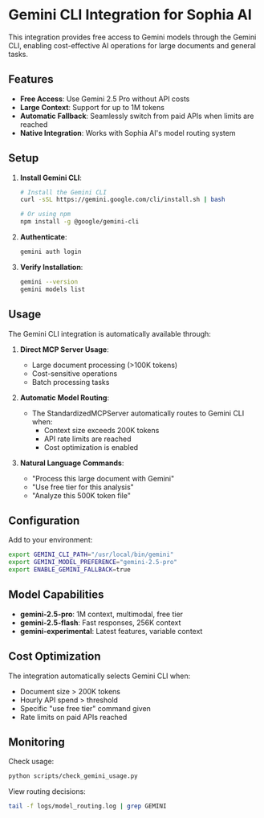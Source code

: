 # Gemini CLI Integration for Sophia AI

This integration provides free access to Gemini models through the Gemini CLI, enabling cost-effective AI operations for large documents and general tasks.

## Features

- **Free Access**: Use Gemini 2.5 Pro without API costs
- **Large Context**: Support for up to 1M tokens
- **Automatic Fallback**: Seamlessly switch from paid APIs when limits are reached
- **Native Integration**: Works with Sophia AI's model routing system

## Setup

1. **Install Gemini CLI**:
   ```bash
   # Install the Gemini CLI
   curl -sSL https://gemini.google.com/cli/install.sh | bash

   # Or using npm
   npm install -g @google/gemini-cli
   ```

2. **Authenticate**:
   ```bash
   gemini auth login
   ```

3. **Verify Installation**:
   ```bash
   gemini --version
   gemini models list
   ```

## Usage

The Gemini CLI integration is automatically available through:

1. **Direct MCP Server Usage**:
   - Large document processing (>100K tokens)
   - Cost-sensitive operations
   - Batch processing tasks

2. **Automatic Model Routing**:
   - The StandardizedMCPServer automatically routes to Gemini CLI when:
     - Context size exceeds 200K tokens
     - API rate limits are reached
     - Cost optimization is enabled

3. **Natural Language Commands**:
   - "Process this large document with Gemini"
   - "Use free tier for this analysis"
   - "Analyze this 500K token file"

## Configuration

Add to your environment:
```bash
export GEMINI_CLI_PATH="/usr/local/bin/gemini"
export GEMINI_MODEL_PREFERENCE="gemini-2.5-pro"
export ENABLE_GEMINI_FALLBACK=true
```

## Model Capabilities

- **gemini-2.5-pro**: 1M context, multimodal, free tier
- **gemini-2.5-flash**: Fast responses, 256K context
- **gemini-experimental**: Latest features, variable context

## Cost Optimization

The integration automatically selects Gemini CLI when:
- Document size > 200K tokens
- Hourly API spend > threshold
- Specific "use free tier" command given
- Rate limits on paid APIs reached

## Monitoring

Check usage:
```bash
python scripts/check_gemini_usage.py
```

View routing decisions:
```bash
tail -f logs/model_routing.log | grep GEMINI
